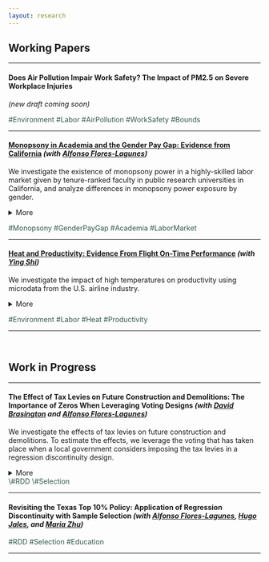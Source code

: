 ```yaml
---
layout: research
---
```

## Working Papers

---------------------------------------------------------------------------------------------

<!-- #### [Does Air Pollution Impair Work Safety? The Impact of PM2.5 on Severe Workplace Injuries](https://yuzhanhan.github.io/Job-Market/Papers/JMP_ZhanhanYu.pdf) (Job Market Paper)   -->
#### Does Air Pollution Impair Work Safety? The Impact of PM2.5 on Severe Workplace Injuries 
*(new draft coming soon)*
<!-- I investigate the causal effect of air pollution on workplace safety using novel data on work-related severe injuries and PM2.5 pollution in the United States from 2015 through 2018. I focus on fine particulate matter, known as PM2.5, a primary air pollutant found to adversely impact human cognitive abilities and potentially affect workplace safety via biological channels. Credibly pinning down the causal effect of air pollution is challenging because air pollutants are not randomly assigned across space or workplaces. To deal with the endogeneity of air pollution, I employ a quasi-experimental design, exploiting exogenous variation in PM2.5 driven by two different instruments — rainfall and wind direction. I start by testing the validity of these instruments and show that they violate the assumptions for point identification of interest. Then, I leverage partial identification strategies using the same instruments to estimate bounds on the effect of air pollution. The estimated bounds on the effect of PM2.5 pollution suggest that air pollution increases the workplace accident rate by between 7 and 39% relative to the sample average accident rate. The effect appears to be more prominent for industries that require outdoor work, such as agriculture, mining, and construction, than non-manufacturing indoor industries. A back-of-the-envelope calculation indicates that increasing the annual number of days with PM2.5 pollution by two days is estimated to raise annual total costs of workers’ compensation by at least 0.9 billion dollars and up to 5.1 billion, equivalent to about 1 to 8% of total workers’ compensation paid in 2018. -->


<span style="color: #31574a"> \#Environment \#Labor \#AirPollution \#WorkSafety \#Bounds </span>

---------------------------------------------------------------------------------------------

#### [Monopsony in Academia and the Gender Pay Gap: Evidence from California](https://yuzhanhan.github.io/Research-Git/Papers/Monopsony_in_Academia.pdf) *(with [Alfonso Flores-Lagunes](https://aflores-lagunes.weebly.com))*  

<!-- #### Monopsony in Academia and the Gender Pay Gap: Evidence from California *(with [Alfonso Flores-Lagunes](https://aflores-lagunes.weebly.com))*   -->
We investigate the existence of monopsony power in a highly-skilled labor market given by tenure-ranked faculty in public research universities in California, and analyze differences in monopsony power exposure by gender.
<details>
	<summary>More</summary>
	 We collected publicly-available information of faculty salaries in the University of California system and merged it with information obtained online on faculty characteristics, career trajectories, and research productivity indicators. We infer the university-level labor supply elasticity by estimating the elasticity of separations. To deal with the endogeneity of the salary in the separation equation, we employ instrumental variables exploiting exogenous variation in salaries driven by changes in school revenues and salary scales. We find evidence of monopsony power: the “exploitation rate,” a common measure of monopsony power, is robustly estimated at about 7% for tenure-track faculty. While there is no statistically significant difference in the estimated monopsony power among different faculty groups, it is found to vary across universities. Moreover, we find weak evidence that male and female faculty experience statistically different levels of monopsony power. Thus, the gender difference in exposure to monopsony power offers limited explanatory power for the observed pay gap.
</details>

<span style="color: #31574a"> \#Monopsony \#GenderPayGap \#Academia \#LaborMarket </span>  

---------------------------------------------------------------------------------------------

#### [Heat and Productivity: Evidence From Flight On-Time Performance](https://yuzhanhan.github.io/Research-Git/Papers/Heat_and_Productivity.pdf) *(with [Ying Shi](https://sites.google.com/site/yingandshi/home))*  
We investigate the impact of high temperatures on productivity using microdata from the U.S. airline industry.
<details>
	<summary>More</summary>
	By linking high-frequency on-time flight performance measures with meteorological data, we show that higher temperatures significantly reduce airline productivity by increasing cancellation and delay rates and lengthening delay times. Using the American Time-Use Survey (ATUS), our complementary analyses suggest that the impact of higher temperatures operate in part through decreased labor supply (fewer hours worked and greater worker absenteeism) as well as reduced sleep quality and well-being, which may affect on-the-job productivity.
	 
</details>

<span style="color: #31574a"> \#Environment \#Labor \#Heat \#Productivity </span>



---------------------------------------------------------------------------------------------
&nbsp;


## Work in Progress


---------------------------------------------------------------------------------------------

#### The Effect of Tax Levies on Future Construction and Demolitions: The Importance of Zeros When Leveraging Voting Designs *(with [David Brasington](https://business.uc.edu/faculty-and-research/departments/economics/faculty/david-brasington.html) and [Alfonso Flores-Lagunes](https://aflores-lagunes.weebly.com))*  
We investigate the effects of tax levies on future construction and demolitions. To estimate the effects, we leverage the voting that has taken place when a local government considers imposing the tax levies in a regression discontinuity design.
<details>
	<summary>More</summary>
	 Importantly we show that the results change dramatically based on whether one takes into account the incidence on zeros — localities where no construction or demolition took place — at the voting threshold. Furthermore, statistically accounting for these zeroes allows to disentangle two distinct effects that tax levies have: on the probability of observing non-zero construction or demolition, and on their conditional amount. Our results indicate that tax levies positively affect the amount of new construction. Estimates that do not account for the presence of zeros in the outcomes often have the opposite sign and are sometimes statistically significant.
</details>
<span style="color: #31574a"> \#RDD \#Selection </span>

---------------------------------------------------------------------------------------------

#### Revisiting the Texas Top 10% Policy: Application of Regression Discontinuity with Sample Selection *(with [Alfonso Flores-Lagunes](https://aflores-lagunes.weebly.com), [Hugo Jales](https://sites.google.com/site/hugoborgesjales/home), and [Maria Zhu](http://www.mariazhu.com))*  

<span style="color: #31574a"> \#RDD \#Selection \#Education </span>

---------------------------------------------------------------------------------------------

<!-- 
#### Identifying Models With Mismeasured Endogenous Regressors Without Instruments: an Application to Monopsony in Academic Labor Markets *(with Linqi Zhang)*
<span style="color: #31574a"> \# \# \# </span>
 -->

<!-- [Back](./) -->
